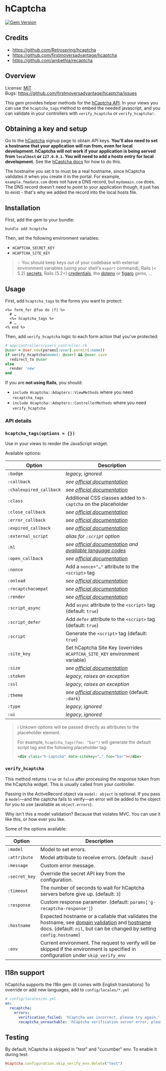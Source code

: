 # hCaptcha
[![Gem Version](https://badge.fury.io/rb/hcaptcha.svg)](https://badge.fury.io/rb/hcaptcha)

## Credits

* https://github.com/Retrospring/hcaptcha
* https://github.com/firstmoversadvantage/hcaptcha
* https://github.com/ambethia/recaptcha

## Overview

License:   [MIT](http://creativecommons.org/licenses/MIT/)  
Bugs:      https://github.com/firstmoversadvantage/hcaptcha/issues

This gem provides helper methods for the [hCaptcha API](https://hcaptcha.com). In your
views you can use the `hcaptcha_tags` method to embed the needed javascript, and you can validate
in your controllers with `verify_hcaptcha` or `verify_hcaptcha!`.

## Obtaining a key and setup

Go to the [hCaptcha](https://hcaptcha.com/webmaster/signup) signup page to obtain API keys. **You'll also need to set a hostname that your application will run from, even for local development. hCaptcha will not work if your application is being served from `localhost` or `127.0.0.1`. You will need to add a hosts entry for local development.** See the [hCaptcha docs](https://hcaptcha.com/docs) for how to do this.

The hostname you set it to must be a real hostname, since hCaptcha validates it when you create it in the portal. For example, `example.fmadata.com` does not have a DNS record, but `mydomain.com` does. The DNS record doesn't need to point to your application though, it just has to exist - that's why we added the record into the local hosts file.

## Installation

FIrst, add the gem to your bundle:
```shell
bundle add hcaptcha
```

Then, set the following environment variables:
* `HCAPTCHA_SECRET_KEY`
* `HCAPTCHA_SITE_KEY`

> 💡 You should keep keys out of your codebase with external environment variables (using your shell's `export` command), Rails (< 5.2) [secrets](https://guides.rubyonrails.org/v5.1/security.html#custom-secrets), Rails (5.2+) [credentials](https://guides.rubyonrails.org/security.html#custom-credentials), the [dotenv](https://github.com/bkeepers/dotenv) or [figaro](https://github.com/laserlemon/figaro) gems, …

## Usage

First, add `hcaptcha_tags` to the forms you want to protect:

```erb
<%= form_for @foo do |f| %>
  # …
  <%= hcaptcha_tags %>
  # …
<% end %>
```

Then, add `verify_hcaptcha` logic to each form action that you've protected:

```ruby
# app/controllers/users_controller.rb
@user = User.new(params[:user].permit(:name))
if verify_hcaptcha(model: @user) && @user.save
  redirect_to @user
else
  render 'new'
end
```

If you are **not using Rails**, you should:
* `include Hcaptcha::Adapters::ViewMethods` where you need `recaptcha_tags`
* `include Hcaptcha::Adapters::ControllerMethods` where you need `verify_hcaptcha`

### API details

### `hcaptcha_tags(options = {})`

Use in your views to render the JavaScript widget.

Available options:

| Option                  | Description |
|-------------------------|-------------|
| `:badge`                | _legacy, ignored_
| `:callback`             | _see [official documentation](https://docs.hcaptcha.com/configuration)_
| `:chalexpired_callback` | _see [official documentation](https://docs.hcaptcha.com/configuration)_
| `:class`                | Additional CSS classes added to `h-captcha` on the placeholder
| `:close_callback`       | _see [official documentation](https://docs.hcaptcha.com/configuration)_
| `:error_callback`       | _see [official documentation](https://docs.hcaptcha.com/configuration)_
| `:expired_callback`     | _see [official documentation](https://docs.hcaptcha.com/configuration)_
| `:external_script`      | _alias for `:script` option_
| `:hl`                   | _see [official documentation](https://docs.hcaptcha.com/configuration) and [available language codes](https://docs.hcaptcha.com/languages)_
| `:open_callback`        | _see [official documentation](https://docs.hcaptcha.com/configuration)_
| `:nonce`                | Add a `nonce="…"` attribute to the `<script>` tag
| `:onload`               | _see [official documentation](https://docs.hcaptcha.com/configuration)_
| `:recaptchacompat`      | _see [official documentation](https://docs.hcaptcha.com/configuration)_
| `:render`               | _see [official documentation](https://docs.hcaptcha.com/configuration)_
| `:script_async`         | Add `async` attribute to the `<script>` tag (default: `true`)
| `:script_defer`         | Add `defer` attribute to the `<script>` tag (default: `true`)
| `:script`               | Generate the `<script>` tag (default: `true`)
| `:site_key`             | Set hCaptcha Site Key (overrides `HCAPTCHA_SITE_KEY` environment variable)
| `:size`                 | _see [official documentation](https://docs.hcaptcha.com/configuration)_
| `:stoken`               | _legacy, raises an exception_
| `:ssl`                  | _legacy, raises an exception_
| `:theme`                | _see [official documentation](https://docs.hcaptcha.com/configuration)_ (default: `:dark`)
| `:type`                 | _legacy, ignored_
| `:ui`                   | _legacy, ignored_

> ℹ️ Unkown options will be passed directly as attributes to the placeholder element.
>
> For example, `hcaptcha_tags(foo: "bar")` will generate the default script tag and the following placeholder tag:
> ```html
> <div class="h-captcha" data-sitekey="…" foo="bar"></div>
> ```

### `verify_hcaptcha`

This method returns `true` or `false` after processing the response token from the hCaptcha widget.
This is usually called from your controller.

Passing in the ActiveRecord object via `model: object` is optional. If you pass a `model`—and the
captcha fails to verify—an error will be added to the object for you to use (available as
`object.errors`).

Why isn't this a model validation? Because that violates MVC. You can use it like this, or how ever
you like.

Some of the options available:

| Option         | Description |
|----------------|-------------|
| `:model`       | Model to set errors.
| `:attribute`   | Model attribute to receive errors. (default: `:base`)
| `:message`     | Custom error message.
| `:secret_key`  | Override the secret API key from the configuration.
| `:timeout`     | The number of seconds to wait for hCaptcha servers before give up. (default: `3`)
| `:response`    | Custom response parameter. (default: `params['g-recaptcha-response']`)
| `:hostname`    | Expected hostname or a callable that validates the hostname, see [domain validation](https://developers.google.com/recaptcha/docs/domain_validation) and [hostname](https://developers.google.com/recaptcha/docs/verify#api-response) docs. (default: `nil`, but can be changed by setting `config.hostname`)
| `:env`         | Current environment. The request to verify will be skipped if the environment is specified in configuration under `skip_verify_env`

## I18n support

hCaptcha supports the I18n gem (it comes with English translations)
To override or add new languages, add to `config/locales/*.yml`

```yaml
# config/locales/en.yml
en:
  recaptcha:
    errors:
      verification_failed: 'hCaptcha was incorrect, please try again.'
      recaptcha_unreachable: 'hCaptcha verification server error, please try again.'
```

## Testing

By default, hCaptcha is skipped in "test" and "cucumber" env. To enable it during test:

```ruby
Hcaptcha.configuration.skip_verify_env.delete("test")
```
